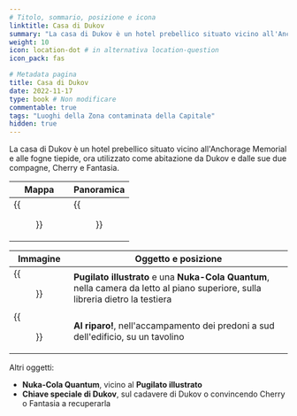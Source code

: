 ```yaml
---
# Titolo, sommario, posizione e icona
linktitle: Casa di Dukov
summary: "La casa di Dukov è un hotel prebellico situato vicino all'Anchorage Memorial e alle fogne tiepide, ora utilizzato come abitazione da Dukov e dalle sue due compagne, Cherry e Fantasia. "
weight: 10
icon: location-dot # in alternativa location-question
icon_pack: fas

# Metadata pagina
title: Casa di Dukov
date: 2022-11-17
type: book # Non modificare
commentable: true
tags: "Luoghi della Zona contaminata della Capitale"
hidden: true
---
```



La casa di Dukov è un hotel prebellico situato vicino all'Anchorage Memorial e alle fogne tiepide, ora utilizzato come abitazione da Dukov e dalle sue due compagne, Cherry e Fantasia. 

| Mappa                                    | Panoramica                           |
| ---------------------------------------- | ------------------------------------ |
| {{<figure src="Dukovs_Place_loc.webp">}} | {{<figure src="Dukovs_Place.webp">}} |

| Immagine                                                    | Oggetto e posizione                                                                                                              |
| ----------------------------------------------------------- | -------------------------------------------------------------------------------------------------------------------------------- |
| {{<figure src="FO3_PI_Dukov's_Place.webp">}}                | **Pugilato illustrato** e una **Nuka-Cola Quantum**, nella camera da letto al piano superiore, sulla libreria dietro la testiera |
| {{<figure src="Duck_and_Cover!_festive_raider_camp.webp">}} | **Al riparo!**, nell'accampamento dei predoni a sud dell'edificio, su un tavolino                                                |


Altri oggetti:
- **Nuka-Cola Quantum**, vicino al **Pugilato illustrato**
- **Chiave speciale di Dukov**, sul cadavere di Dukov o convincendo Cherry o Fantasia a recuperarla

